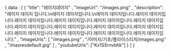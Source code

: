 {
  data : [
    {
      "title": "레이지데이지"
      , "imageUrl": "/images.png"
      , "description": "레이지 데이지 입니다.\n레이지 데이지입니다.\n레이지 데이지입니다.레이지 데이지입니다.레이지 데이지입니다.레이지 데이지입니다.레이지 데이지입니다.레이지 데이지입니다.레이지 데이지입니다.레이지 데이지입니다.레이지 데이지입니다.레이지 데이지입니다.레이지 데이지입니다.레이지 데이지입니다.레이지 데이지입니다.레이지 데이지입니다."
      , "imageUrls": [
                      "/images.png"
                      , "/이미지/기초/플라이스티치/images.png"
                      , "/maxresdefault.jpg"
                     ]
      , "youtubeUrls": ["Kx1S5rnvbhk"]
    }
  ]
}
